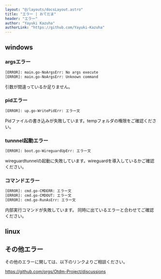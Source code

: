 ```yaml
---
layout: "@/layouts/docsLayout.astro"
title: "エラー | おてだま"
header: "エラー"
author: "Yayuki Kazuha"
authorLink: "https://github.com/Yayuki-Kazuha"
---
```

## windows

### argsエラー

```txt
[ERROR]: main.go-NoArgsErr: No args execute
[ERROR]: main.go-NoArgsErr: Unknown command
```

引数が間違っているか足りません。

### pidエラー

```txt
[ERROR]: up.go-WritePidErr: エラー文
```

Pidファイルの書き込みが失敗しています。tempフォルダの権限をご確認ください。

### tunnnel起動エラー

```txt
[ERROR]: boot.go-WireguardUpErr: エラー文
```

wireguardtunnelの起動に失敗しています。wireguardを導入しているかご確認ください。

### コマンドエラー

```txt
[ERROR]: cmd.go-CMDERR: エラー文
[ERROR]: cmd.go-CMDOUT: エラー文
[ERROR]: cmd.go-RunAsErr: エラー文
```

内部実行コマンドが失敗しています。
同時に出ているエラーと合わせてご確認ください。

## linux

## その他エラー

その他のエラーに関しては、以下のリンクよりご相談ください。

<https://github.com/orgs/Otdm-Project/discussions>
